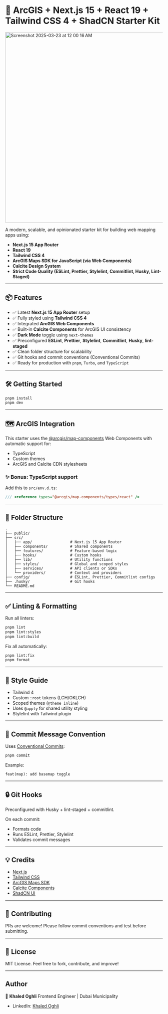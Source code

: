 # 🚀 ArcGIS + Next.js 15 + React 19 + Tailwind CSS 4 + ShadCN Starter Kit

<img width="608" alt="Screenshot 2025-03-23 at 12 00 16 AM" src="https://github.com/user-attachments/assets/323e2677-f05c-466e-ba31-5546525b7507" />

A modern, scalable, and opinionated starter kit for building web mapping apps using:

- **Next.js 15 App Router**
- **React 19**
- **Tailwind CSS 4**
- **ArcGIS Maps SDK for JavaScript (via Web Components)**
- **Calcite Design System**
- **Strict Code Quality (ESLint, Prettier, Stylelint, Commitlint, Husky, Lint-Staged)**

---

## 📦 Features

- ✅ Latest **Next.js 15 App Router** setup
- ✅ Fully styled using **Tailwind CSS 4**
- ✅ Integrated **ArcGIS Web Components**
- ✅ Built-in **Calcite Components** for ArcGIS UI consistency
- ✅ **Dark Mode** toggle using `next-themes`
- ✅ Preconfigured **ESLint**, **Prettier**, **Stylelint**, **Commitlint**, **Husky**,
  **lint-staged**
- ✅ Clean folder structure for scalability
- ✅ Git hooks and commit conventions (Conventional Commits)
- ✅ Ready for production with `pnpm`, `Turbo`, and `TypeScript`

---

## 🛠️ Getting Started

```bash
pnpm install
pnpm dev
```

---

## 🗺️ ArcGIS Integration

This starter uses the [@arcgis/map-components](https://www.npmjs.com/package/@arcgis/map-components)
Web Components with automatic support for:

- TypeScript
- Custom themes
- ArcGIS and Calcite CDN stylesheets

### ✨ Bonus: TypeScript support

Add this to `src/env.d.ts`:

```ts
/// <reference types="@arcgis/map-components/types/react" />
```

---

## 📁 Folder Structure

```
.
├── public/
├── src/
│   ├── app/                 # Next.js 15 App Router
│   ├── components/          # Shared components
│   ├── features/            # Feature-based logic
│   ├── hooks/               # Custom hooks
│   ├── lib/                 # Utility functions
│   ├── styles/              # Global and scoped styles
│   ├── services/            # API clients or SDKs
│   └── providers/           # Context and providers
├── config/                  # ESLint, Prettier, Commitlint configs
├── .husky/                  # Git hooks
└── README.md
```

---

## ✅ Linting & Formatting

Run all linters:

```bash
pnpm lint
pnpm lint:styles
pnpm lint:build
```

Fix all automatically:

```bash
pnpm lint:fix
pnpm format
```

---

## 💅 Style Guide

- Tailwind 4
- Custom `:root` tokens (LCH/OKLCH)
- Scoped themes (`@theme inline`)
- Uses `@apply` for shared utility styling
- Stylelint with Tailwind plugin

---

## 🎯 Commit Message Convention

Uses [Conventional Commits](https://www.conventionalcommits.org):

```bash
pnpm commit
```

Example:

```
feat(map): add basemap toggle
```

---

## 🔒 Git Hooks

Preconfigured with Husky + lint-staged + commitlint.

On each commit:

- Formats code
- Runs ESLint, Prettier, Stylelint
- Validates commit messages

---

## 💡 Credits

- [Next.js](https://nextjs.org)
- [Tailwind CSS](https://tailwindcss.com)
- [ArcGIS Maps SDK](https://developers.arcgis.com/javascript/latest/)
- [Calcite Components](https://developers.arcgis.com/calcite-design-system/)
- [ShadCN UI](https://ui.shadcn.com/)

---

## 🤝 Contributing

PRs are welcome! Please follow commit conventions and test before submitting.

---

## 📄 License

MIT License. Feel free to fork, contribute, and improve!

---

## Author

👤 **Khaled Oghli** Frontend Engineer | Dubai Municipality

- LinkedIn: [Khaled Oghli](https://www.linkedin.com/in/khaledoghli/)
